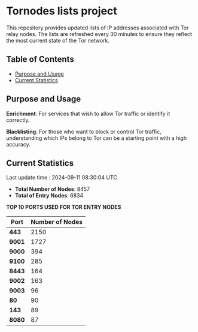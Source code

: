 # Tornodes lists project

This repository provides updated lists of IP addresses associated with Tor relay nodes. The lists are refreshed every 30 minutes to ensure they reflect the most current state of the Tor network.

## Table of Contents

- [Purpose and Usage](#purpose-and-usage)
- [Current Statistics](#current-statistics)


## Purpose and Usage

**Enrichment**: For services that wish to allow Tor traffic or identify it correctly.

**Blacklisting**: For those who want to block or control Tor traffic, understanding which IPs belong to Tor can be a starting point with a high accuracy.

## Current Statistics

Last update time : 2024-09-11 08:30:04 UTC

- **Total Number of Nodes**: 8457
- **Total of Entry Nodes**: 6834

**TOP 10 PORTS USED FOR TOR ENTRY NODES**

| **Port** | **Number of Nodes** |
|------|-----------------|
| **443**   | 2150  |
| **9001**   | 1727  |
| **9000**   | 394  |
| **9100**   | 285  |
| **8443**   | 164  |
| **9002**   | 163  |
| **9003**   | 96  |
| **80**   | 90  |
| **143**   | 89  |
| **8080**   | 87  |

